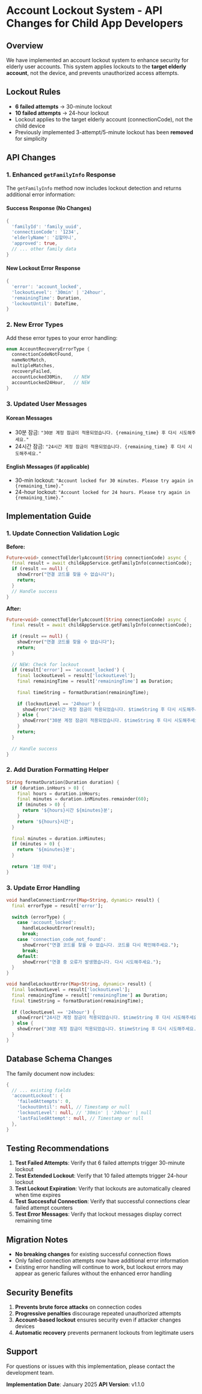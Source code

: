# Account Lockout System - API Changes for Child App Developers

## Overview

We have implemented an account lockout system to enhance security for elderly user accounts. This system applies lockouts to the **target elderly account**, not the device, and prevents unauthorized access attempts.

## Lockout Rules

- **6 failed attempts** → 30-minute lockout
- **10 failed attempts** → 24-hour lockout
- Lockout applies to the target elderly account (connectionCode), not the child device
- Previously implemented 3-attempt/5-minute lockout has been **removed** for simplicity

## API Changes

### 1. Enhanced `getFamilyInfo` Response

The `getFamilyInfo` method now includes lockout detection and returns additional error information:

#### Success Response (No Changes)
```dart
{
  'familyId': 'family_uuid',
  'connectionCode': '1234',
  'elderlyName': '김할머니',
  'approved': true,
  // ... other family data
}
```

#### New Lockout Error Response
```dart
{
  'error': 'account_locked',
  'lockoutLevel': '30min' | '24hour',
  'remainingTime': Duration,
  'lockoutUntil': DateTime,
}
```

### 2. New Error Types

Add these error types to your error handling:

```dart
enum AccountRecoveryErrorType {
  connectionCodeNotFound,
  nameNotMatch,
  multipleMatches,
  recoveryFailed,
  accountLocked30Min,    // NEW
  accountLocked24Hour,   // NEW
}
```

### 3. Updated User Messages

#### Korean Messages
- 30분 잠금: `"30분 계정 잠금이 적용되었습니다. {remaining_time} 후 다시 시도해주세요."`
- 24시간 잠금: `"24시간 계정 잠금이 적용되었습니다. {remaining_time} 후 다시 시도해주세요."`

#### English Messages (if applicable)
- 30-min lockout: `"Account locked for 30 minutes. Please try again in {remaining_time}."`
- 24-hour lockout: `"Account locked for 24 hours. Please try again in {remaining_time}."`

## Implementation Guide

### 1. Update Connection Validation Logic

**Before:**
```dart
Future<void> connectToElderlyAccount(String connectionCode) async {
  final result = await childAppService.getFamilyInfo(connectionCode);
  if (result == null) {
    showError("연결 코드를 찾을 수 없습니다");
    return;
  }
  // Handle success
}
```

**After:**
```dart
Future<void> connectToElderlyAccount(String connectionCode) async {
  final result = await childAppService.getFamilyInfo(connectionCode);
  
  if (result == null) {
    showError("연결 코드를 찾을 수 없습니다");
    return;
  }
  
  // NEW: Check for lockout
  if (result['error'] == 'account_locked') {
    final lockoutLevel = result['lockoutLevel'];
    final remainingTime = result['remainingTime'] as Duration;
    
    final timeString = formatDuration(remainingTime);
    
    if (lockoutLevel == '24hour') {
      showError("24시간 계정 잠금이 적용되었습니다. $timeString 후 다시 시도해주세요.");
    } else {
      showError("30분 계정 잠금이 적용되었습니다. $timeString 후 다시 시도해주세요.");
    }
    return;
  }
  
  // Handle success
}
```

### 2. Add Duration Formatting Helper

```dart
String formatDuration(Duration duration) {
  if (duration.inHours > 0) {
    final hours = duration.inHours;
    final minutes = duration.inMinutes.remainder(60);
    if (minutes > 0) {
      return '${hours}시간 ${minutes}분';
    }
    return '${hours}시간';
  }
  
  final minutes = duration.inMinutes;
  if (minutes > 0) {
    return '${minutes}분';
  }
  
  return '1분 이내';
}
```

### 3. Update Error Handling

```dart
void handleConnectionError(Map<String, dynamic> result) {
  final errorType = result['error'];
  
  switch (errorType) {
    case 'account_locked':
      handleLockoutError(result);
      break;
    case 'connection_code_not_found':
      showError("연결 코드를 찾을 수 없습니다. 코드를 다시 확인해주세요.");
      break;
    default:
      showError("연결 중 오류가 발생했습니다. 다시 시도해주세요.");
  }
}

void handleLockoutError(Map<String, dynamic> result) {
  final lockoutLevel = result['lockoutLevel'];
  final remainingTime = result['remainingTime'] as Duration;
  final timeString = formatDuration(remainingTime);
  
  if (lockoutLevel == '24hour') {
    showError("24시간 계정 잠금이 적용되었습니다. $timeString 후 다시 시도해주세요.");
  } else {
    showError("30분 계정 잠금이 적용되었습니다. $timeString 후 다시 시도해주세요.");
  }
}
```

## Database Schema Changes

The family document now includes:

```dart
{
  // ... existing fields
  'accountLockout': {
    'failedAttempts': 0,
    'lockoutUntil': null, // Timestamp or null
    'lockoutLevel': null, // '30min' | '24hour' | null
    'lastFailedAttempt': null, // Timestamp or null
  },
}
```

## Testing Recommendations

1. **Test Failed Attempts**: Verify that 6 failed attempts trigger 30-minute lockout
2. **Test Extended Lockout**: Verify that 10 failed attempts trigger 24-hour lockout
3. **Test Lockout Expiration**: Verify that lockouts are automatically cleared when time expires
4. **Test Successful Connection**: Verify that successful connections clear failed attempt counters
5. **Test Error Messages**: Verify that lockout messages display correct remaining time

## Migration Notes

- **No breaking changes** for existing successful connection flows
- Only failed connection attempts now have additional error information
- Existing error handling will continue to work, but lockout errors may appear as generic failures without the enhanced error handling

## Security Benefits

1. **Prevents brute force attacks** on connection codes
2. **Progressive penalties** discourage repeated unauthorized attempts
3. **Account-based lockout** ensures security even if attacker changes devices
4. **Automatic recovery** prevents permanent lockouts from legitimate users

## Support

For questions or issues with this implementation, please contact the development team.

**Implementation Date**: January 2025
**API Version**: v1.1.0